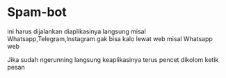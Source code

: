 # Spam-bot
ini harus dijalankan diaplikasinya langsung misal Whatsapp,Telegram,Instagram
gak bisa kalo lewat web misal Whatsapp web


Jika sudah ngerunning langsung keaplikasinya terus pencet dikolom ketik pesan
